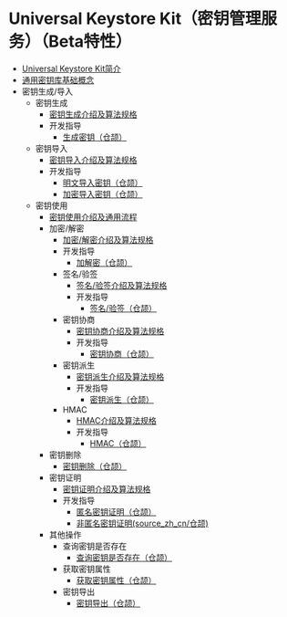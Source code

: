 # Universal Keystore Kit（密钥管理服务）（Beta特性）

- [Universal Keystore Kit简介](cj-huks-overview.md)
- [通用密钥库基础概念](cj-huks-concepts.md)
- 密钥生成/导入
    - 密钥生成
        - [密钥生成介绍及算法规格](cj-huks-key-generation-overview.md)
        - 开发指导
            - [生成密钥（仓颉）](cj-huks-key-generation.md)
    - 密钥导入
        - [密钥导入介绍及算法规格](cj-huks-key-import-overview.md)
        - 开发指导
            - [明文导入密钥（仓颉）](cj-huks-import-key-in-plaintext.md)
            - [加密导入密钥（仓颉）](cj-huks-import-wrapped-key.md)
    - 密钥使用
        - [密钥使用介绍及通用流程](cj-huks-key-use-overview.md)
        - 加密/解密
            - [加密/解密介绍及算法规格](cj-huks-encryption-decryption-overview.md)
            - 开发指导
                - [加解密（仓颉）](cj-huks-encryption-decryption.md)
            - 签名/验签
                - [签名/验签介绍及算法规格](cj-huks-signing-signature-verification-overview.md)
                - 开发指导
                    - [签名/验签（仓颉）](cj-huks-signing-signature-verification.md)
            - 密钥协商
                - [密钥协商介绍及算法规格](cj-huks-key-agreement-overview.md)
                - 开发指导
                    - [密钥协商（仓颉）](cj-huks-key-agreement.md)
            - 密钥派生
                - [密钥派生介绍及算法规格](cj-huks-key-derivation-overview.md)
                - 开发指导
                    - [密钥派生（仓颉）](cj-huks-key-derivation.md)
            - HMAC
                - [HMAC介绍及算法规格](cj-huks-hmac-overview.md)
                - 开发指导
                    - [HMAC（仓颉）](cj-huks-hmac.md)
        - 密钥删除
            - [密钥删除（仓颉）](cj-huks-delete-key.md)
        - 密钥证明
            - [密钥证明介绍及算法规格](cj-huks-key-attestation-overview.md)
            - 开发指导
                - [匿名密钥证明（仓颉）](cj-huks-key-anon-attestation.md)
                <!--Del-->
                - [非匿名密钥证明(source_zh_cn/仓颉)](cj-huks-key-attestation-arkts.md)
                <!--DelEnd-->
        - 其他操作
            - 查询密钥是否存在
                - [查询密钥是否存在（仓颉）](cj-huks-check-key.md)
            - 获取密钥属性
                - [获取密钥属性（仓颉）](cj-huks-obtain-key-properties.md)
            - 密钥导出
                - [密钥导出（仓颉）](cj-huks-export-key.md)
